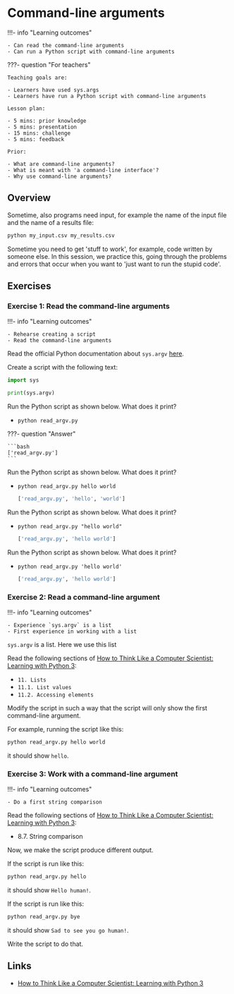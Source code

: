 # Command-line arguments

!!!- info "Learning outcomes"

    - Can read the command-line arguments
    - Can run a Python script with command-line arguments

???- question "For teachers"

    Teaching goals are:

    - Learners have used sys.args
    - Learners have run a Python script with command-line arguments

    Lesson plan:

    - 5 mins: prior knowledge
    - 5 mins: presentation
    - 15 mins: challenge
    - 5 mins: feedback

    Prior:

    - What are command-line arguments?
    - What is meant with 'a command-line interface'?
    - Why use command-line arguments?

## Overview

Sometime, also programs need input, for example
the name of the input file and the name of a results file:

```bash
python my_input.csv my_results.csv
```

Sometime you need to get 'stuff to work', for example,
code written by someone else.
In this session, we practice this,
going through the problems and errors that occur
when you want to 'just want to run the stupid code'.

## Exercises

### Exercise 1: Read the command-line arguments

!!!- info "Learning outcomes"

    - Rehearse creating a script
    - Read the command-line arguments

Read the official Python documentation about `sys.argv` [here](https://docs.python.org/3/library/sys.html#sys.argv).

Create a script with the following text:

``` python title="read_argv.py"
import sys

print(sys.argv)
```

Run the Python script as shown below. What does it print?

- `python read_argv.py`

???- question "Answer"

    ```bash
    ['read_argv.py']
    ```

Run the Python script as shown below. What does it print?

- `python read_argv.py hello world`

    ```bash
    ['read_argv.py', 'hello', 'world']
    ```

Run the Python script as shown below. What does it print?

- `python read_argv.py "hello world"`

    ```bash
    ['read_argv.py', 'hello world']
    ```

Run the Python script as shown below. What does it print?

- `python read_argv.py 'hello world'`

    ```bash
    ['read_argv.py', 'hello world']
    ```

### Exercise 2: Read a command-line argument

!!!- info "Learning outcomes"

    - Experience `sys.argv` is a list
    - First experience in working with a list

`sys.argv` is a list. Here we use this list

Read the following sections of
[How to Think Like a Computer Scientist: Learning with Python 3](https://openbookproject.net/thinkcs/python/english3e/index.html):

- `11. Lists`
- `11.1. List values`
- `11.2. Accessing elements`

Modify the script in such a way that the script will only show the first command-line
argument.

For example, running the script like this:

```bash
python read_argv.py hello world
```

it should show `hello`.

### Exercise 3: Work with a command-line argument

!!!- info "Learning outcomes"

    - Do a first string comparison

Read the following sections of
[How to Think Like a Computer Scientist: Learning with Python 3](https://openbookproject.net/thinkcs/python/english3e/index.html):

- 8.7. String comparison

Now, we make the script produce different output.

If the script is run like this:

```bash
python read_argv.py hello
```

it should show `Hello human!`.

If the script is run like this:

```bash
python read_argv.py bye
```

it should show `Sad to see you go human!`.

Write the script to do that.

## Links

- [How to Think Like a Computer Scientist: Learning with Python 3](https://openbookproject.net/thinkcs/python/english3e/index.html)
